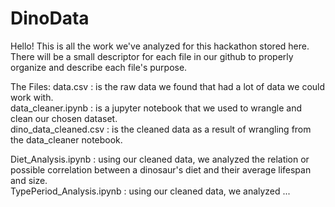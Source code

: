 # DinoData
Hello! This is all the work we've analyzed for this hackathon stored here. <br>
There will be a small descriptor for each file in our github to properly organize and describe each file's purpose. <br>

The Files:
data.csv : is the raw data we found that had a lot of data we could work with. <br>
data_cleaner.ipynb : is a jupyter notebook that we used to wrangle and clean our chosen dataset. <br>
dino_data_cleaned.csv : is the cleaned data as a result of wrangling from the data_cleaner notebook. <br>

Diet_Analysis.ipynb : using our cleaned data, we analyzed the relation or possible correlation between a dinosaur's diet and their average lifespan and size. <br>
TypePeriod_Analysis.ipynb : using our cleaned data, we analyzed ... <br>
